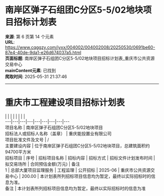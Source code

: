 # 南岸区弹子石组团C分区5-5/02地块项目招标计划表

**来源**: 第 6 页第 14 个元素  
**URL**: https://www.cqggzy.com/jyxx/004002/004002008/20250530/0691be60-87e4-40de-9da1-e26d674037a5.html  
**页面标题**: 南岸区弹子石组团C分区5-5/02地块项目招标计划表_重庆市公共资源交易中心  
**mainContent元素**: 已找到  
**爬取时间**: 2025-05-31 21:37:46

---

# 重庆市工程建设项目招标计划表

|  |  |  |  |  |  |  |   
---|---|---|---|---|---|---|---|---  
项目名称 | 南岸区弹子石组团C分区5-5/02地块项目  
招标法人或招标人名称（盖章） |  重庆能投置业有限公司   
项目批准文件及文号 | /  
主要建设内容 | 位于南岸区弹子石组团C分区5-5/02地块项目，总建筑面积约94700平方米  
招标项目 | 序号 | 招标项目名称 | 招标内容 | 招标方式 | 招标文件计划发布时间 | 拟交易场所 | 合同预估金额(万元) | 备注  
1 | 总部大厦项目监理服务 | 工程监理 | 公开招标 | 2025-06 | 重庆市公共资源交易中心 | 200.00 | 本计划表所列招标项目信息均为暂定，最终以实际招标时的信息为准。  
备注 | 本计划表所列招标项目信息均为暂定，最终以实际招标时的信息为准  
  
  
  


